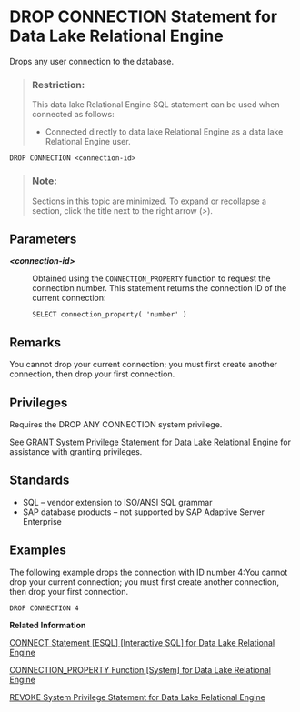 <!-- loioa61c4fa184f21015b43ac105d9d73fe2 -->

# DROP CONNECTION Statement for Data Lake Relational Engine

Drops any user connection to the database.



> ### Restriction:  
> This data lake Relational Engine SQL statement can be used when connected as follows:
> 
> -   Connected directly to data lake Relational Engine as a data lake Relational Engine user.



```
DROP CONNECTION <connection-id>
```



> ### Note:  
> Sections in this topic are minimized. To expand or recollapse a section, click the title next to the right arrow \(*\>*\).



<a name="loioa61c4fa184f21015b43ac105d9d73fe2__IQ_Parameters"/>

## Parameters


<dl>
<dt><b>

*<connection-id\>*

</b></dt>
<dd>

Obtained using the `CONNECTION_PROPERTY` function to request the connection number. This statement returns the connection ID of the current connection:

```
SELECT connection_property( 'number' )
```



</dd>
</dl>



<a name="loioa61c4fa184f21015b43ac105d9d73fe2__IQ_Usage"/>

## Remarks

You cannot drop your current connection; you must first create another connection, then drop your first connection.



<a name="loioa61c4fa184f21015b43ac105d9d73fe2__IQ_Permissions"/>

## Privileges

Requires the DROP ANY CONNECTION system privilege.

See [GRANT System Privilege Statement for Data Lake Relational Engine](grant-system-privilege-statement-for-data-lake-relational-engine-a3dfcb0.md) for assistance with granting privileges.



<a name="loioa61c4fa184f21015b43ac105d9d73fe2__IQ_Standards"/>

## Standards

-   SQL – vendor extension to ISO/ANSI SQL grammar
-   SAP database products – not supported by SAP Adaptive Server Enterprise



<a name="loioa61c4fa184f21015b43ac105d9d73fe2__IQ_Examples"/>

## Examples

The following example drops the connection with ID number 4:You cannot drop your current connection; you must first create another connection, then drop your first connection.

```
DROP CONNECTION 4
```

**Related Information**  


[CONNECT Statement \[ESQL\] \[Interactive SQL\] for Data Lake Relational Engine](connect-statement-esql-interactive-sql-for-data-lake-relational-engine-a6164a2.md "Establishes a connection to the database identified by database-name running on the server identified by engine-name.")

[CONNECTION\_PROPERTY Function \[System\] for Data Lake Relational Engine](../050-system-sql-functions/connection-property-function-system-for-data-lake-relational-engine-a53eeaf.md "Returns the value of a given connection property as a string.")

[REVOKE System Privilege Statement for Data Lake Relational Engine](revoke-system-privilege-statement-for-data-lake-relational-engine-a3eadda.md "Removes specific system privileges from specific users and the right to administer the privilege.")

